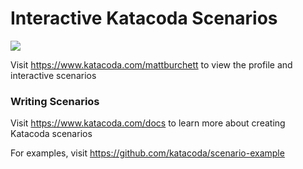 # Interactive Katacoda Scenarios

[![](http://shields.katacoda.com/katacoda/mattburchett/count.svg)](https://www.katacoda.com/mattburchett "Get your profile on Katacoda.com")

Visit https://www.katacoda.com/mattburchett to view the profile and interactive scenarios

### Writing Scenarios
Visit https://www.katacoda.com/docs to learn more about creating Katacoda scenarios

For examples, visit https://github.com/katacoda/scenario-example
